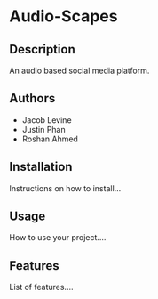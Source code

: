 # Audio-Scapes

## Description
An audio based social media platform.

## Authors
- Jacob Levine
- Justin Phan
- Roshan Ahmed

## Installation
Instructions on how to install...

## Usage
How to use your project....

## Features
List of features....
